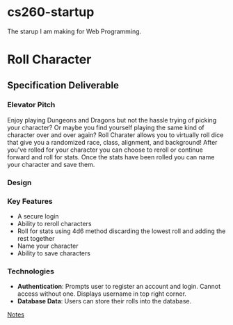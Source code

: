 # cs260-startup
The starup I am making for Web Programming.

# Roll Character
## Specification Deliverable
### Elevator Pitch
Enjoy playing Dungeons and Dragons but not the hassle trying of picking your character? Or maybe you find yourself playing the same kind of character over and over again? Roll Charater allows you to virtually roll dice that give you a randomized race, class, alignment, and background! After you've rolled for your character you can choose to reroll or continue forward and roll for stats. Once the stats have been rolled you can name your character and save them. 
### Design

### Key Features
- A secure login
- Ability to reroll characters
- Roll for stats using 4d6 method discarding the lowest roll and adding the rest together
- Name your character
- Ability to save characters
### Technologies
- **Authentication**: Prompts user to register an account and login. Cannot access without one. Displays username in top right corner.
- **Database Data**: Users can store their rolls into the database.


[Notes](notes.md)